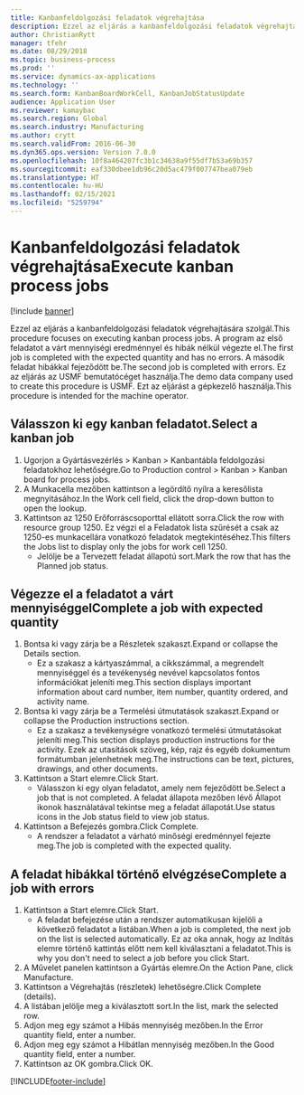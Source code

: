 ```yaml
---
title: Kanbanfeldolgozási feladatok végrehajtása
description: Ezzel az eljárás a kanbanfeldolgozási feladatok végrehajtására szolgál.
author: ChristianRytt
manager: tfehr
ms.date: 08/29/2018
ms.topic: business-process
ms.prod: ''
ms.service: dynamics-ax-applications
ms.technology: ''
ms.search.form: KanbanBoardWorkCell, KanbanJobStatusUpdate
audience: Application User
ms.reviewer: kamaybac
ms.search.region: Global
ms.search.industry: Manufacturing
ms.author: crytt
ms.search.validFrom: 2016-06-30
ms.dyn365.ops.version: Version 7.0.0
ms.openlocfilehash: 10f8a464207fc3b1c34638a9f55df7b53a69b357
ms.sourcegitcommit: eaf330dbee1db96c20d5ac479f007747bea079eb
ms.translationtype: HT
ms.contentlocale: hu-HU
ms.lasthandoff: 02/15/2021
ms.locfileid: "5259794"
---
```

# <a name="execute-kanban-process-jobs"></a><span data-ttu-id="18805-103">Kanbanfeldolgozási feladatok végrehajtása</span><span class="sxs-lookup"><span data-stu-id="18805-103">Execute kanban process jobs</span></span>

[!include [banner](../../includes/banner.md)]

<span data-ttu-id="18805-104">Ezzel az eljárás a kanbanfeldolgozási feladatok végrehajtására szolgál.</span><span class="sxs-lookup"><span data-stu-id="18805-104">This procedure focuses on executing kanban process jobs.</span></span> <span data-ttu-id="18805-105">A program az első feladatot a várt mennyiségi eredménnyel és hibák nélkül végezte el.</span><span class="sxs-lookup"><span data-stu-id="18805-105">The first job is completed with the expected quantity and has no errors.</span></span> <span data-ttu-id="18805-106">A második feladat hibákkal fejeződött be.</span><span class="sxs-lookup"><span data-stu-id="18805-106">The second job is completed with errors.</span></span> <span data-ttu-id="18805-107">Ez az eljárás az USMF bemutatócéget használja.</span><span class="sxs-lookup"><span data-stu-id="18805-107">The demo data company used to create this procedure is USMF.</span></span> <span data-ttu-id="18805-108">Ezt az eljárást a gépkezelő használja.</span><span class="sxs-lookup"><span data-stu-id="18805-108">This procedure is intended for the machine operator.</span></span>


## <a name="select-a-kanban-job"></a><span data-ttu-id="18805-109">Válasszon ki egy kanban feladatot.</span><span class="sxs-lookup"><span data-stu-id="18805-109">Select a kanban job</span></span>
1. <span data-ttu-id="18805-110">Ugorjon a Gyártásvezérlés > Kanban > Kanbantábla feldolgozási feladatokhoz lehetőségre.</span><span class="sxs-lookup"><span data-stu-id="18805-110">Go to Production control > Kanban > Kanban board for process jobs.</span></span>
2. <span data-ttu-id="18805-111">A Munkacella mezőben kattintson a legördítő nyílra a keresőlista megnyitásához.</span><span class="sxs-lookup"><span data-stu-id="18805-111">In the Work cell field, click the drop-down button to open the lookup.</span></span>
3. <span data-ttu-id="18805-112">Kattintson az 1250 Erőforráscsoporttal ellátott sorra.</span><span class="sxs-lookup"><span data-stu-id="18805-112">Click the row with resource group 1250.</span></span> <span data-ttu-id="18805-113">Ez végzi el a Feladatok lista szűrését a csak az 1250-es munkacellára vonatkozó feladatok megtekintéséhez.</span><span class="sxs-lookup"><span data-stu-id="18805-113">This filters the Jobs list to display only the jobs for work cell 1250.</span></span>
    * <span data-ttu-id="18805-114">Jelölje be a Tervezett feladat állapotú sort.</span><span class="sxs-lookup"><span data-stu-id="18805-114">Mark the row that has the Planned job status.</span></span>  

## <a name="complete-a-job-with-expected-quantity"></a><span data-ttu-id="18805-115">Végezze el a feladatot a várt mennyiséggel</span><span class="sxs-lookup"><span data-stu-id="18805-115">Complete a job with expected quantity</span></span>
1. <span data-ttu-id="18805-116">Bontsa ki vagy zárja be a Részletek szakaszt.</span><span class="sxs-lookup"><span data-stu-id="18805-116">Expand or collapse the Details section.</span></span>
    * <span data-ttu-id="18805-117">Ez a szakasz a kártyaszámmal, a cikkszámmal, a megrendelt mennyiséggel és a tevékenység nevével kapcsolatos fontos információkat jeleníti meg.</span><span class="sxs-lookup"><span data-stu-id="18805-117">This section displays important information about card number, item number, quantity ordered, and activity name.</span></span>  
2. <span data-ttu-id="18805-118">Bontsa ki vagy zárja be a Termelési útmutatások szakaszt.</span><span class="sxs-lookup"><span data-stu-id="18805-118">Expand or collapse the Production instructions section.</span></span>
    * <span data-ttu-id="18805-119">Ez a szakasz a tevékenységre vonatkozó termelési útmutatásokat jeleníti meg.</span><span class="sxs-lookup"><span data-stu-id="18805-119">This section displays production instructions for the activity.</span></span> <span data-ttu-id="18805-120">Ezek az utasítások szöveg, kép, rajz és egyéb dokumentum formátumban jelenhetnek meg.</span><span class="sxs-lookup"><span data-stu-id="18805-120">The instructions can be text, pictures, drawings, and other documents.</span></span>  
3. <span data-ttu-id="18805-121">Kattintson a Start elemre.</span><span class="sxs-lookup"><span data-stu-id="18805-121">Click Start.</span></span>
    * <span data-ttu-id="18805-122">Válasszon ki egy olyan feladatot, amely nem fejeződött be.</span><span class="sxs-lookup"><span data-stu-id="18805-122">Select a job that is not completed.</span></span> <span data-ttu-id="18805-123">A feladat állapota mezőben lévő Állapot ikonok használatával tekintse meg a feladat állapotát.</span><span class="sxs-lookup"><span data-stu-id="18805-123">Use status icons in the Job status field to view job status.</span></span>      
4. <span data-ttu-id="18805-124">Kattintson a Befejezés gombra.</span><span class="sxs-lookup"><span data-stu-id="18805-124">Click Complete.</span></span>
    * <span data-ttu-id="18805-125">A rendszer a feladatot a várható minőségi eredménnyel fejezte meg.</span><span class="sxs-lookup"><span data-stu-id="18805-125">The job is completed with the expected quality.</span></span>  

## <a name="complete-a-job-with-errors"></a><span data-ttu-id="18805-126">A feladat hibákkal történő elvégzése</span><span class="sxs-lookup"><span data-stu-id="18805-126">Complete a job with errors</span></span>
1. <span data-ttu-id="18805-127">Kattintson a Start elemre.</span><span class="sxs-lookup"><span data-stu-id="18805-127">Click Start.</span></span>
    * <span data-ttu-id="18805-128">A feladat befejezése után a rendszer automatikusan kijelöli a következő feladatot a listában.</span><span class="sxs-lookup"><span data-stu-id="18805-128">When a job is completed, the next job on the list is selected automatically.</span></span> <span data-ttu-id="18805-129">Ez az oka annak, hogy az Indítás elemre történő kattintás előtt nem kell kiválasztani a feladatot.</span><span class="sxs-lookup"><span data-stu-id="18805-129">This is why you don't need to select a job before you click Start.</span></span>  
2. <span data-ttu-id="18805-130">A Művelet panelen kattintson a Gyártás elemre.</span><span class="sxs-lookup"><span data-stu-id="18805-130">On the Action Pane, click Manufacture.</span></span>
3. <span data-ttu-id="18805-131">Kattintson a Végrehajtás (részletek) lehetőségre.</span><span class="sxs-lookup"><span data-stu-id="18805-131">Click Complete (details).</span></span>
4. <span data-ttu-id="18805-132">A listában jelölje meg a kiválasztott sort.</span><span class="sxs-lookup"><span data-stu-id="18805-132">In the list, mark the selected row.</span></span>
5. <span data-ttu-id="18805-133">Adjon meg egy számot a Hibás mennyiség mezőben.</span><span class="sxs-lookup"><span data-stu-id="18805-133">In the Error quantity field, enter a number.</span></span>
6. <span data-ttu-id="18805-134">Adjon meg egy számot a Hibátlan mennyiség mezőben.</span><span class="sxs-lookup"><span data-stu-id="18805-134">In the Good quantity field, enter a number.</span></span>
7. <span data-ttu-id="18805-135">Kattintson az OK gombra.</span><span class="sxs-lookup"><span data-stu-id="18805-135">Click OK.</span></span>



[!INCLUDE[footer-include](../../../includes/footer-banner.md)]